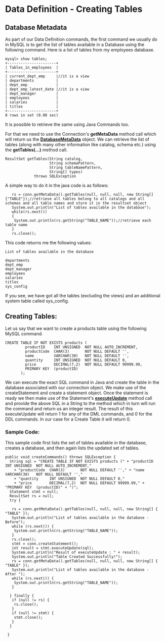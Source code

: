 # Data Definition - Creating Tables

## Database Metadata

As part of our Data Definition commands, the first command we usually do in MySQL is to get the list of tables available in a Database using the following command. Here is a list of tables from my employees database.

```
mysql> show tables;
+----------------------+
| Tables_in_employees  |
+----------------------+
| current_dept_emp     |//it is a view
| departments          |
| dept_emp             |
| dept_emp_latest_date |//it is a view
| dept_manager         |
| employees            |
| salaries             |
| titles               |
+----------------------+
8 rows in set (0.00 sec)

```

It is possible to retrieve the same using Java Commands too.

For that we need to use the Connection's **getMetaData** method call which will return us the [**DatabaseMetaData**](URL 'https://docs.oracle.com/javase/8/docs/api/java/sql/DatabaseMetaData.html') object. We can retrieve the list of tables (along with many other information like catalog, schema etc.) using the **getTables(…)** method call. 

```
ResultSet getTables(String catalog,
                    String schemaPattern,
                    String tableNamePattern,
                    String[] types)
             throws SQLException
```
A simple way to do it in the java code is as follows:
```
   rs = conn.getMetaData().getTables(null, null, null, new String[] {"TABLE"});//retrieve all tables belong to all catalogs and all schemas and all table names and store it in the resultset object
   System.out.println("List of tables available in the database");
   while(rs.next())
   {
    System.out.println(rs.getString("TABLE_NAME"));//retrieve each table name
   }
   rs.close();

```
This code returns me the following values:
```
List of tables available in the database 

departments
dept_emp
dept_manager
employees
salaries
titles
sys_config
```
If you see, we have got all the tables (excluding the views) and an additional system table called sys_config. 

## Creating Tables:

Let us say that we want to create a products table using the following MySQL command.
```
CREATE TABLE IF NOT EXISTS products (
         productID    INT UNSIGNED  NOT NULL AUTO_INCREMENT,
         productCode  CHAR(3)       NOT NULL DEFAULT '',
         name         VARCHAR(30)   NOT NULL DEFAULT '',
         quantity     INT UNSIGNED  NOT NULL DEFAULT 0,
         price        DECIMAL(7,2)  NOT NULL DEFAULT 99999.99,
         PRIMARY KEY  (productID)
       );
```
We can execute the exact SQL command in Java and create the table in the database associated with our connection object. We make use of the createStatement and create a statement object. Once the statement is ready we then make use of the Statement's [**executeUpdate**](URL 'https://docs.oracle.com/javase/8/docs/api/java/sql/Statement.html#executeUpdate-java.lang.String-') method call and provide the above SQL in a String to the method which in turn will run the command and return us an integer result. The result of this executeUpdate will return 1 for any of the DML commands, and 0 for the DDL commands. In our case for a Create Table it will return 0. 

### Sample Code:
This sample code first lists the set of tables available in the database, creates a database, and then again lists the updated set of tables.
```
public void createCommands() throws SQLException {
  String sql = "CREATE TABLE IF NOT EXISTS products (" + "productID    INT UNSIGNED  NOT NULL AUTO_INCREMENT,"
    + "productCode  CHAR(3)       NOT NULL DEFAULT ''," + "name   VARCHAR(30)   NOT NULL DEFAULT '',"
    + "quantity     INT UNSIGNED  NOT NULL DEFAULT 0,"
    + "price        DECIMAL(7,2)  NOT NULL DEFAULT 99999.99," + "PRIMARY KEY  (productID)" + ")";
  Statement stmt = null;
  ResultSet rs = null;
  try {

   rs = conn.getMetaData().getTables(null, null, null, new String[] { "TABLE" });
   System.out.println("List of tables available in the database - Before");
   while (rs.next()) {
    System.out.println(rs.getString("TABLE_NAME"));
   }
   rs.close();
   stmt = conn.createStatement();
   int result = stmt.executeUpdate(sql);
   System.out.println("Result of executeUpdate : " + result);
   System.out.println("Table Created Successfully!");
   rs = conn.getMetaData().getTables(null, null, null, new String[] { "TABLE" });
   System.out.println("List of tables available in the database - After ");
   while (rs.next()) {
    System.out.println(rs.getString("TABLE_NAME"));
   }

  } finally {
   if (null != rs) {
    rs.close();
   }
   if (null != stmt) {
    stmt.close();
   }
  }

 }
 ```

